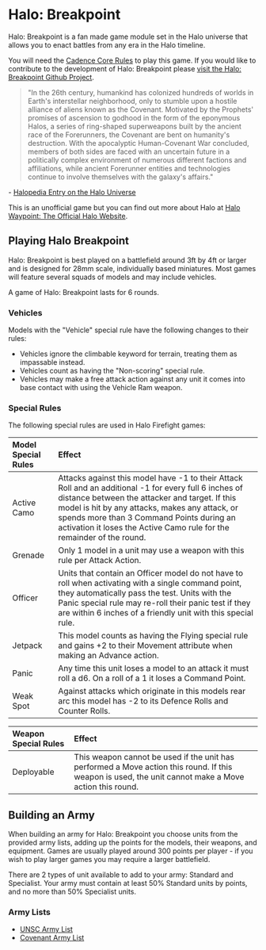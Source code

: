 # Halo: Breakpoint 

Halo: Breakpoint is a fan made game module set in the Halo universe that allows you to enact battles from any era in the Halo timeline.

You will need the [Cadence Core Rules](https://Cadence.Games/core-rules/) to play this game. If you would like to contribute to the development of Halo: Breakpoint please [visit the Halo: Breakpoint Github Project](https://github.com/open-source-tabletop/halo-breakpoint).

> "In the 26th century, humankind has colonized hundreds of worlds in Earth's interstellar neighborhood, only to stumble upon a hostile alliance of aliens known as the Covenant. Motivated by the Prophets' promises of ascension to godhood in the form of the eponymous Halos, a series of ring-shaped superweapons built by the ancient race of the Forerunners, the Covenant are bent on humanity's destruction. With the apocalyptic Human-Covenant War concluded, members of both sides are faced with an uncertain future in a politically complex environment of numerous different factions and affiliations, while ancient Forerunner entities and technologies continue to involve themselves with the galaxy's affairs."

\- [Halopedia Entry on the Halo Universe](https://www.halopedia.org/)

This is an unofficial game but you can find out more about Halo at [Halo Waypoint: The Official Halo Website](https://www.halowaypoint.com/).

## Playing Halo Breakpoint 

Halo: Breakpoint is best played on a battlefield around 3ft by 4ft or larger and is designed for 28mm scale, individually based miniatures. Most games will feature several squads of models and may include vehicles.

A game of Halo: Breakpoint lasts for 6 rounds.

### Vehicles

Models with the "Vehicle" special rule have the following changes to their rules:

- Vehicles ignore the climbable keyword for terrain, treating them as impassable instead.
- Vehicles count as having the "Non-scoring" special rule.
- Vehicles may make a free attack action against any unit it comes into base contact with using the Vehicle Ram weapon.

### Special Rules

The following special rules are used in Halo Firefight games:

Model Special Rules | Effect |
:------------------ | :----- |
Active Camo | Attacks against this model have -1 to their Attack Roll and an additional -1 for every full 6 inches of distance between the attacker and target. If this model is hit by any attacks, makes any attack, or spends more than 3 Command Points during an activation it loses the Active Camo rule for the remainder of the round.
Grenade | Only 1 model in a unit may use a weapon with this rule per Attack Action.
Officer | Units that contain an Officer model do not have to roll when activating with a single command point, they automatically pass the test. Units with the Panic special rule may re-roll their panic test if they are within 6 inches of a friendly unit with this special rule.
Jetpack | This model counts as having the Flying special rule and gains +2 to their Movement attribute when making an Advance action.
Panic | Any time this unit loses a model to an attack it must roll a d6. On a roll of a 1 it loses a Command Point.
Weak Spot | Against attacks which originate in this models rear arc this model has -2 to its Defence Rolls and Counter Rolls.

Weapon Special Rules | Effect
:------------------- | :-----
Deployable | This weapon cannot be used if the unit has performed a Move action this round. If this weapon is used, the unit cannot make a Move action this round.

## Building an Army

When building an army for Halo: Breakpoint you choose units from the provided army lists, adding up the points for the models, their weapons, and equipment. Games are usually played around 300 points per player - if you wish to play larger games you may require a larger battlefield.

There are 2 types of unit available to add to your army: Standard and Specialist. Your army must contain at least 50% Standard units by points, and no more than 50% Specialist units.

### Army Lists

- [UNSC Army List](https://github.com/open-source-tabletop/halo-breakpoint/blob/main/army-lists/unsc-army-list.md)
- [Covenant Army List](https://github.com/open-source-tabletop/halo-breakpoint/blob/main/army-lists/covenant-army-list.md)
